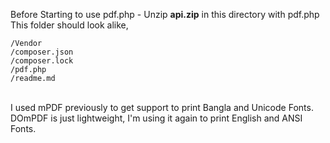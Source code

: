 Before Starting to use pdf.php - Unzip **api.zip** in this directory with pdf.php </br>
This folder should look alike, </br>

	/Vendor
	/composer.json
	/composer.lock
	/pdf.php
	/readme.md
  
</br>
I used mPDF previously to get support to print Bangla and Unicode Fonts.</br>
DOmPDF is just lightweight, I'm using it again to print English and ANSI Fonts.</br>
